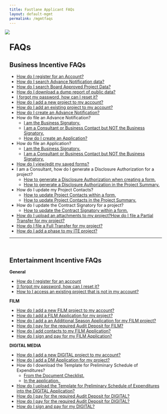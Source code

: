 ```yaml
---
title: Fastlane Applicant FAQs
layout: default-mgmt
permalink: /mgmtfaqs
---
```

<div style="margin-left:-15px; margin-bottom: -15px;"  class="wow zoomIn"><a name="FAQ"></a>
  <img src="https://storage.googleapis.com/fastlane-public-files/Images/HelpImages/bridge-01.png" class="img-responsive"/>
</div>

# **FAQs**

## Business Incentive FAQs<a name="BIFAQ"></a>

- <a href="https://storage.googleapis.com/fastlane-public-files/Images/Help/Registration.gif" target="_blank">How do I register for an Account?</a>
- <a href="https://storage.googleapis.com/fastlane-public-files/Images/Help/SearchAdvance.gif" target="_blank">How do I search Advance Notification data?</a>
- <a href="https://storage.googleapis.com/fastlane-public-files/Images/Help/SearchBoardApproved.gif" target="_blank">How do I search Board Approved Project Data?</a>
- <a href="https://storage.googleapis.com/fastlane-public-files/Images/Help/HowtoViewPublicData.gif" target="_blank">How do I download a dump report of public data?</a>
- <a href="https://storage.googleapis.com/fastlane-public-files/Images/Help/ForgotPassword.gif" target="_blank">I forgot my password, how can I reset it?</a>
- <a href="https://storage.googleapis.com/fastlane-public-files/Images/Help/NewBIProject.gif" target="_blank">How do I add a new project to my account?</a>
- <a href="https://storage.googleapis.com/fastlane-public-files/Images/Help/RequestProjectAccess.gif" target="_blank">How do I add an existing project to my account?</a>
- <a href="https://storage.googleapis.com/fastlane-public-files/Images/Help/CreateAdvance.gif" target="_blank">How do I create an Advance Notification?</a>
- How do file an Advance Notification?
  - <a href="https://storage.googleapis.com/fastlane-public-files/Images/Help/FileAdvanceasBusinessSignatory.gif" target="_blank">I am the Business Signatory. </a>
  - <a href="https://storage.googleapis.com/fastlane-public-files/Images/Help/FileAdvanceNotBusinessSignatory.gif" target="_blank">I am a Consultant or Business Contact but NOT the Business Signatory. </a>
  - <a href="https://storage.googleapis.com/fastlane-public-files/Images/Help/HowtoCreateApplication.gif" target="_blank">How do I create an Application?</a>
- How do file an Application?
  - <a href="https://storage.googleapis.com/fastlane-public-files/Images/Help/FileApplicationasBusinessSignatory.gif" target="_blank">I am the Business Signatory. </a>
  - <a href="https://storage.googleapis.com/fastlane-public-files/Images/Help/FileApplicationNotBusinessSignatory.gif" target="_blank">I am a Consultant or Business Contact but NOT the Business Signatory. </a>
- <a href="https://storage.googleapis.com/fastlane-public-files/Images/Help/EditSavedForms.gif" target="_blank">How do I view/edit my saved forms?</a>
- I am a Consultant, how do I generate a Disclosure Authorization for a project?
  - <a href="https://storage.googleapis.com/fastlane-public-files/Images/Help/DAinForm.gif" target="_blank">How to generate a Disclosure Authorization when creating a form.</a>
  - <a href="https://storage.googleapis.com/fastlane-public-files/Images/Help/DAinProjectSummary.gif" target="_blank">How to generate a Disclosure Authorization in the Project Summary. </a>
- How do I update my Project Contacts?
  - <a href="https://storage.googleapis.com/fastlane-public-files/Images/Help/EditProjectContactsinForm.gif" target="_blank">How to update Project Contacts within a form.</a>
  - <a href="https://storage.googleapis.com/fastlane-public-files/Images/Help/EditProjectContactsinProjectSummary.gif" target="_blank">How to update Project Contacts in the Project Summary.</a>
- How do I update the Contract Signatory for a project?
  - <a href="https://storage.googleapis.com/fastlane-public-files/Images/Help/EditCSinForm.gif" target="_blank">How to update the Contract Signatory within a form.</a>
- <a href="https://storage.googleapis.com/fastlane-public-files/Images/Help/AddProjectAttachments.gif" target="_blank">How do I upload an attachments to my project?</a><a href="https://storage.googleapis.com/fastlane-public-files/Images/Help/PartialTransfer.gif" target="_blank">How do I file a Partial Transfer for my project?</a>
- <a href="https://storage.googleapis.com/fastlane-public-files/Images/Help/FullTransfer.gif" target="_blank">How do I file a Full Transfer for my project?</a>
- <a href="https://storage.googleapis.com/fastlane-public-files/Images/Help/ProjectPhase.gif" target="_blank">How do I add a phase to my ITE project?</a>     


------

<br>


## Entertainment Incentive FAQs<a name="ENTFAQ"></a>

**General**

- <a href="https://storage.googleapis.com/fastlane-public-files/Images/Help/Registration.gif" target="_blank">How do I register for an account</a>
- <a href="https://storage.googleapis.com/fastlane-public-files/Images/Help/ForgotPassword.gif" target="_blank">[I forgot my password, how can I reset it?</a>
- <a href="https://storage.googleapis.com/fastlane-public-files/Images/Help/ProjectAccessRequest.gif" target="_blank">How to I access an existing project that is not in my account? </a>

**FILM**

-  <a href="https://storage.googleapis.com/fastlane-public-files/Images/Help/NewENTProject.gif" target="_blank">How do I add a new FILM project to my account?</a>
-  <a href="https://storage.googleapis.com/fastlane-public-files/Images/Help/NewFilmApp.gif" target="_blank">How do I add a FILM Application for my project?</a>
- <a href="https://storage.googleapis.com/fastlane-public-files/Images/Help/FilmAppASA.gif" target="_blank">How do I add a an Additional Season Application for my FILM project? </a>
- <a href="https://storage.googleapis.com/fastlane-public-files/Images/Help/FilmAuditDeposit.gif" target="_blank">How do I pay for the required Audit Deposit for FILM? </a>
-  <a href="https://storage.googleapis.com/fastlane-public-files/Images/Help/FilmAppContacts.gif" target="_blank">How do I add contacts to my FILM Application?</a>
- <a href="https://storage.googleapis.com/fastlane-public-files/Images/Help/FilmAppSubmit.gif" target="_blank">How do I sign and pay for my FILM Application? </a>

**DIGITAL MEDIA**

-  <a href="https://storage.googleapis.com/fastlane-public-files/Images/Help/NewENTDMProject.gif" target="_blank">How do I add a new DIGITAL project to my account?</a>
- <a href="https://storage.googleapis.com/fastlane-public-files/Images/Help/NewDMApp.gif" target="_blank">How do I add a DM Application for my project? </a>
- How do I download the Template for Preliminary Schedule of Expenditures?
  - <a href="https://storage.googleapis.com/fastlane-public-files/Images/Help/DMTemplateDC.gif" target="_blank">From the Document Checklist.</a>
  - <a href="https://storage.googleapis.com/fastlane-public-files/Images/Help/DMTemplateApp.gif" target="_blank">In the application. </a>
- <a href="https://storage.googleapis.com/fastlane-public-files/Images/Help/DMTemplateUpload.gif" target="_blank">How do I upload the Template for Preliminary Schedule of Expenditures into the DIGITAL Application?</a>
- <a href="https://storage.googleapis.com/fastlane-public-files/Images/Help/DMAuditDeposit.gif" target="_blank">How do I pay for the required Audit Deposit for DIGITAL?</a>
- <a href="https://storage.googleapis.com/fastlane-public-files/Images/Help/DMAppContacts.gif" target="_blank">How do I pay for the required Audit Deposit for DIGITAL?</a>
- <a href="https://storage.googleapis.com/fastlane-public-files/Images/Help/DMAppSubmit.gif" target="_blank">How do I sign and pay for my DIGITAL?</a>